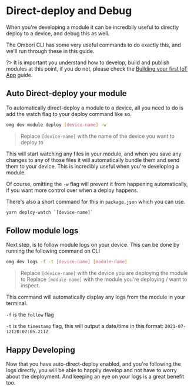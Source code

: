 # Direct-deploy and Debug

When you're developing a module it can be incredbily useful to directly deploy to a device, and debug this as well.

The Ombori CLI has some very useful commands to do exactly this, and we'll run through these in this guide.

?> It is important you understand how to develop, build and publish modules at this point, if you do not, please check the [Building your first IoT App](/iot-development/creating-your-first-iot-app.md) guide.

## Auto Direct-deploy your module
To automatically direct-deploy a module to a device, all you need to do is add the watch flag to your deploy command like so.

```bash
omg dev module deploy [device-name] -w
```
> Replace `[device-name]` with the name of the device you want to deploy to

This will start watching any files in your module, and when you save any changes to any of those files it will automatically bundle them and send them to your device. This is incredibly useful when you're developing a module.

Of course, omitting the `-w` flag will prevent it from happening automatically, if you want more control over when a deploy happens.

There's also a short command for this in `package.json` which you can use.
```bash
yarn deploy-watch `[device-name]`
```

## Follow module logs
Next step, is to follow module logs on your device. This can be done by running the following command on CLI

```bash
omg dev logs -f -t [device-name] [module-name]
```
> Replace `[device-name]` with the device you are deploying the module to
> Replace `[module-name]` with the module you're deploying / want to inspect.

This command will automatically display any logs from the module in your terminal.

`-f` is the `follow` flag

`-t` is the `timestamp` flag, this will output a date/time in this format: `2021-07-12T20:02:05.211Z`

## Happy Developing
Now that you have auto-direct-deploy enabled, and you're following the logs directly, you will be able to happily develop and not have to worry about the deployment. And keeping an eye on your logs is a great benefit too.